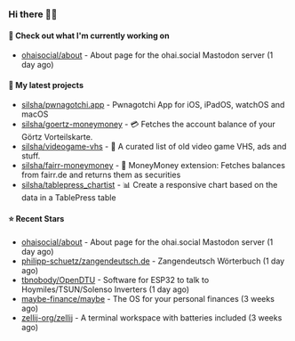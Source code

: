 ### Hi there 🦊👋

#### 👷 Check out what I'm currently working on

- [ohaisocial/about](https://github.com/ohaisocial/about) - About page for the ohai.social Mastodon server (1 day ago)

#### 🌱 My latest projects

- [silsha/pwnagotchi.app](https://github.com/silsha/pwnagotchi.app) - Pwnagotchi App for iOS, iPadOS, watchOS and macOS
- [silsha/goertz-moneymoney](https://github.com/silsha/goertz-moneymoney) - 💳 Fetches the account balance of your Görtz Vorteilskarte.
- [silsha/videogame-vhs](https://github.com/silsha/videogame-vhs) - 👾 A curated list of old video game VHS, ads and stuff.
- [silsha/fairr-moneymoney](https://github.com/silsha/fairr-moneymoney) - 💸 MoneyMoney extension: Fetches balances from fairr.de and returns them as securities
- [silsha/tablepress_chartist](https://github.com/silsha/tablepress_chartist) - 📊 Create a responsive chart based on the data in a TablePress table

#### ⭐ Recent Stars

- [ohaisocial/about](https://github.com/ohaisocial/about) - About page for the ohai.social Mastodon server (1 day ago)
- [philipp-schuetz/zangendeutsch.de](https://github.com/philipp-schuetz/zangendeutsch.de) - Zangendeutsch Wörterbuch (1 day ago)
- [tbnobody/OpenDTU](https://github.com/tbnobody/OpenDTU) - Software for ESP32 to talk to Hoymiles/TSUN/Solenso Inverters (1 day ago)
- [maybe-finance/maybe](https://github.com/maybe-finance/maybe) - The OS for your personal finances (3 weeks ago)
- [zellij-org/zellij](https://github.com/zellij-org/zellij) - A terminal workspace with batteries included (3 weeks ago)
